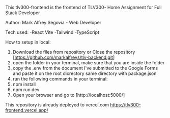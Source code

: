 This tlv300-frontend is the frontend of TLV300- Home Assignment for Full Stack Developer

Author: Mark Alfrey Segovia - Web Developer


Tech used:
-React Vite
-Tailwind
-TypeScript

How to setup in local:
1. Download the files from repository or Close the repository [https://github.com/markalfreys/tlv-backend.git]
2. open the folder in your terminal, make sure that you are inside the folder
3. copy the .env from the document I've submitted to the Google Forms <Full Stack Developer Main Trial Task Submission> and paste it on the root dicrectory same directory with package.json
4. run the following commands in your terminal:
5. npm install
6. npm run dev
7. Open your browser and go to [http://localhost:5000/]

This repository is already deployed to vercel.com
https://tlv300-frontend.vercel.app/

